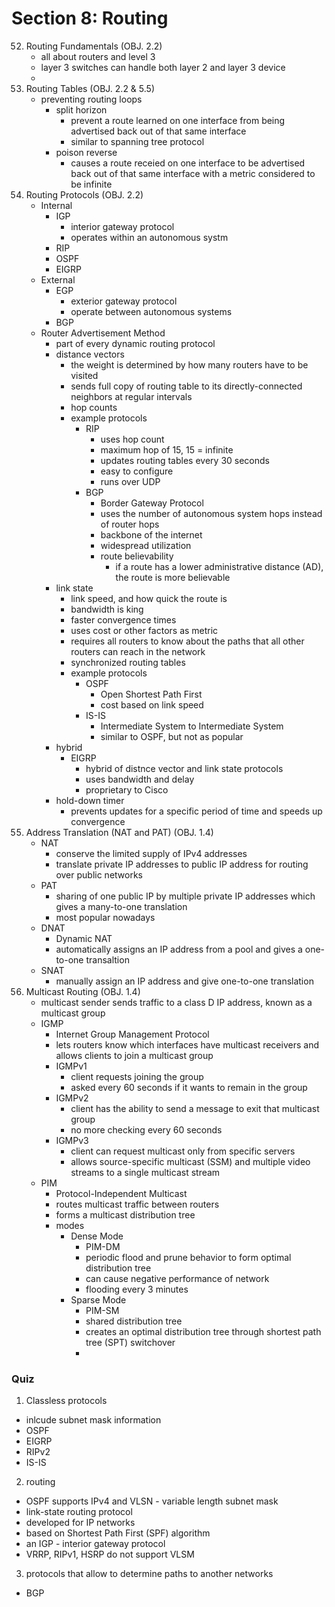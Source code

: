# Section 8: Routing

52. Routing Fundamentals (OBJ. 2.2)
    - all about routers and level 3
    - layer 3 switches can handle both layer 2 and layer 3 device
    -
53. Routing Tables (OBJ. 2.2 & 5.5)
    - preventing routing loops
      - split horizon
        - prevent a route learned on one interface from being advertised back out of that same interface
        - similar to spanning tree protocol
      - poison reverse
        - causes a route receied on one interface to be advertised back out of that same interface with a metric considered to be infinite
54. Routing Protocols (OBJ. 2.2)
    - Internal
      - IGP
        - interior gateway protocol
        - operates within an autonomous systm
      - RIP
      - OSPF
      - EIGRP
    - External
      - EGP
        - exterior gateway protocol
        - operate between autonomous systems
      - BGP
    - Router Advertisement Method
      - part of every dynamic routing protocol
      - distance vectors
        - the weight is determined by how many routers have to be visited
        - sends full copy of routing table to its directly-connected neighbors at regular intervals
        - hop counts
        - example protocols
          - RIP
            - uses hop count
            - maximum hop of 15, 15 = infinite
            - updates routing tables every 30 seconds
            - easy to configure
            - runs over UDP
          - BGP
            - Border Gateway Protocol
            - uses the number of autonomous system hops instead of router hops
            - backbone of the internet
            - widespread utilization
            - route believability
              - if a route has a lower administrative distance (AD), the route is more believable
      - link state
        - link speed, and how quick the route is
        - bandwidth is king
        - faster convergence times
        - uses cost or other factors as metric
        - requires all routers to know about the paths that all other routers can reach in the network
        - synchronized routing tables
        - example protocols
          - OSPF
            - Open Shortest Path First
            - cost based on link speed
          - IS-IS
            - Intermediate System to Intermediate System
            - similar to OSPF, but not as popular
      - hybrid
        - EIGRP
          - hybrid of distnce vector and link state protocols
          - uses bandwidth and delay
          - proprietary to Cisco
      - hold-down timer
        - prevents updates for a specific period of time and speeds up convergence
55. Address Translation (NAT and PAT) (OBJ. 1.4)
    - NAT
      - conserve the limited supply of IPv4 addresses
      - translate private IP addresses to public IP address for routing over public networks
    - PAT
      - sharing of one public IP by multiple private IP addresses which gives a many-to-one translation
      - most popular nowadays
    - DNAT
      - Dynamic NAT
      - automatically assigns an IP address from a pool and gives a one-to-one transaltion
    - SNAT
      - manually assign an IP address and give one-to-one translation
56. Multicast Routing (OBJ. 1.4)
    - multicast sender sends traffic to a class D IP address, known as a multicast group
    - IGMP
      - Internet Group Management Protocol
      - lets routers know which interfaces have multicast receivers and allows clients to join a multicast group
      - IGMPv1
        - client requests joining the group
        - asked every 60 seconds if it wants to remain in the group
      - IGMPv2
        - client has the ability to send a message to exit that multicast group
        - no more checking every 60 seconds
      - IGMPv3
        - client can request multicast only from specific servers
        - allows source-specific multicast (SSM) and multiple video streams to a single multicast stream
    - PIM
      - Protocol-Independent Multicast
      - routes multicast traffic between routers
      - forms a multicast distribution tree
      - modes
        - Dense Mode
          - PIM-DM
          - periodic flood and prune behavior to form optimal distribution tree
          - can cause negative performance of network
          - flooding every 3 minutes
        - Sparse Mode
          - PIM-SM
          - shared distribution tree
          - creates an optimal distribution tree through shortest path tree (SPT) switchover
          -

### Quiz
1. Classless protocols
 - inlcude subnet mask information
 - OSPF
 - EIGRP
 - RIPv2
 - IS-IS
2. routing
  - OSPF supports IPv4 and VLSN - variable length subnet mask
  - link-state routing protocol
  - developed for IP networks
  - based on Shortest Path First (SPF) algorithm
  - an IGP - interior gateway protocol
  - VRRP, RIPv1, HSRP do not support VLSM
3. protocols that allow to determine paths to another networks
  - BGP
